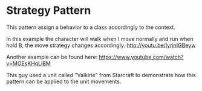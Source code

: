 ﻿Strategy Pattern
================

This pattern assign a behavior to a class accordingly to the context.

In this example the character will walk when I move normally and run when hold B, the move strategy changes accordingly.
http://youtu.be/IyrjnIGBeyw


Another example can be found here: https://www.youtube.com/watch?v=MOEsKHqLiBM

This guy used a unit called "Valkirie" from Starcraft to demonstrate how this pattern can be applied to the unit movements.

